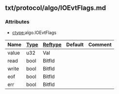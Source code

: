 ## txt/protocol/algo/IOEvtFlags.md


### Attributes
<a href="#attributes"></a>
* [ctype:](/txt/ssimdb/dmmeta/ctype.md)algo.IOEvtFlags

|Name|[Type](/txt/ssimdb/dmmeta/ctype.md)|[Reftype](/txt/ssimdb/dmmeta/reftype.md)|Default|Comment|
|---|---|---|---|---|
|value|u32|Val|
|read|bool|Bitfld|
|write|bool|Bitfld|
|eof|bool|Bitfld|
|err|bool|Bitfld|

